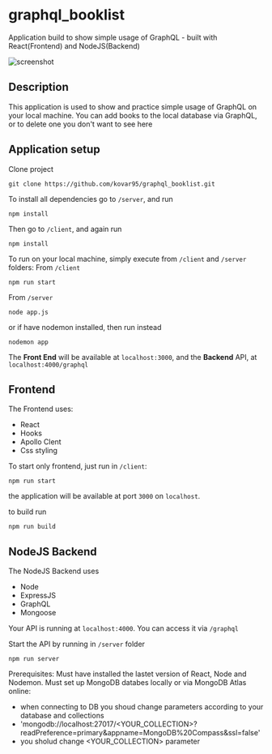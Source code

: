 # graphql_booklist

Application build to show simple usage of GraphQL - built with React(Frontend) and NodeJS(Backend)

![screenshot](./client/public/assets/screenshots/book_list.png)

## Description

This application is used to show and practice simple usage of GraphQL on your local machine. You can add books to the local database via GraphQL, or to delete one you don't want to see here

## Application setup

Clone project

```
git clone https://github.com/kovar95/graphql_booklist.git
```

To install all dependencies go to `/server`, and  run

```
npm install
```

Then go to `/client`, and again run

```
npm install
```

To run on your local machine,  simply execute from `/client` and `/server` folders:
From `/client`

```
npm run start
```

From `/server`

```
node app.js
```
or if have nodemon installed, then run instead

```
nodemon app
```


The **Front End** will be available at `localhost:3000`, and the **Backend** API, at `localhost:4000/graphql`

## Frontend

The Frontend uses:

- React
- Hooks
- Apollo Clent
- Css styling

To start only frontend, just run in `/client`:

```
npm run start
```

the application will be available at port `3000` on `localhost`.

to build run 
```
npm run build
```

## NodeJS Backend

The NodeJS Backend uses

- Node
- ExpressJS
- GraphQL
- Mongoose

Your API is running at `localhost:4000`. You can access it via `/graphql` 


Start the API by running in `/server` folder

```
npm run server
```
Prerequisites:
Must have installed the lastet version of React, Node and Nodemon.
Must set up MongoDB databes locally or via MongoDB Atlas online:
  - when connecting to DB you shoud change parameters according to your database and collections
  - 'mongodb://localhost:27017/<YOUR_COLLECTION>?readPreference=primary&appname=MongoDB%20Compass&ssl=false'
  - you sholud change <YOUR_COLLECTION> parameter




